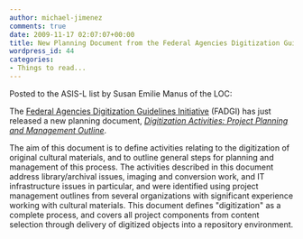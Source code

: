 ```yaml
---
author: michael-jimenez
comments: true
date: 2009-11-17 02:07:07+00:00
title: New Planning Document from the Federal Agencies Digitization Guidelines Initiative
wordpress_id: 44
categories:
- Things to read...
---
```


Posted to the ASIS-L list by Susan Emilie Manus of the LOC:

The [Federal Agencies Digitization Guidelines Initiative](http://digitizationguidelines.gov) (FADGI) has just released a new planning document, [_Digitization Activities: Project Planning and Management Outline_](http://www.digitizationguidelines.gov/stillimages/documents/Planning.html).

The aim of this document is to define activities relating to the digitization of original cultural materials, and to outline general steps for planning and management of this process. The activities described in this document address library/archival issues, imaging and conversion work, and IT infrastructure issues in particular, and were identified using project management outlines from several organizations with significant experience working with cultural materials. This document defines "digitization" as a complete process, and covers all project components from content selection through delivery of digitized objects into a repository environment.
